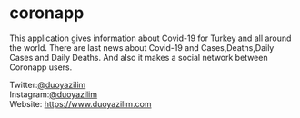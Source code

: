 # coronapp

This application gives information about Covid-19 for Turkey and all around the world. 
There are last news about Covid-19 and Cases,Deaths,Daily Cases and Daily Deaths. 
And also it makes a social network between Coronapp users.

Twitter:[@duoyazilim](https://www.twitter.com/duoyazilim) <br />
Instagram:[@duoyazilim](https://www.instagram.com/duoyazilim) <br />
Website: https://www.duoyazilim.com
